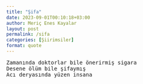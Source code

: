 ```yaml
---
title: "Şifa"
date: 2023-09-01T00:10:18+03:00
author: Meriç Enes Kayalar
layout: post
permalink: /sifa
categories: [Şiirimsiler]
format: quote
---
```


<pre>
Zamanında doktorlar bile önerirmiş sigara
Desene ölüm bile şifaymış
Acı deryasında yüzen insana
</pre>